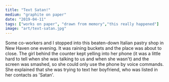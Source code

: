 ```yaml
---
title: "Text Satan!"
medium: "graphite on paper"
date: "2019-04-11"
tags: ["works on paper", "drawn from memory","this really happened"]
image: "art/text-satan.jpg"
---
```

Some co-workers and I stopped into this beaten-down Italian pastry shop in New Haven one evening. It was raining buckets and the place was about to close. The girl behind the counter kept yelling into her phone (it was a little hard to tell when she was talking to us and when she wasn't) and the screen was smashed, so she could only use the phone by voice commands. She explained that she was trying to text her boyfriend, who was listed in her contacts as 'Satan'.
